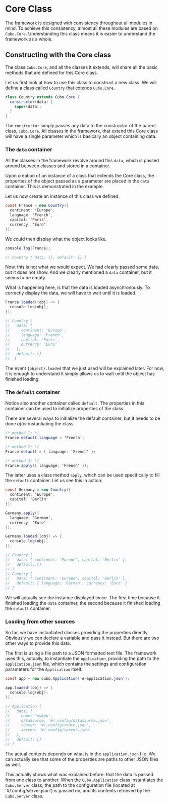# Core Class
The framework is designed with consistency throughout all modules in mind. To achieve this consistency, almost all these modules are based on `Cubo.Core`. Understanding this class means it is easier to understand the framework as a whole.

## Constructing with the Core class
The class `Cubo.Core`, and all the classes it extends, will share all the basic methods that are defined for this Core class.

Let us first look at how to use this class to construct a new class. We will define a class called `Country` that extends `Cubo.Core`.

```java
class Country extends Cubo.Core {
  constructor(data) {
    super(data);
  }
}
```

The `constructor` simply passes any data to the constructor of the parent class, `Cubo.Core`. All classes in the framework, that extend this Core class will have a single parameter which is basically an object containing data.

### The `data` container
All the classes in the framework revolve around this `data`, which is passed around between classes and stored in a container.

Upon creation of an instance of a class that extends the Core class, the properties of the object passed as a parameter are placed in the `data` container. This is demonstrated in the example.

Let us now create an instance of this class we defined:

```java
const France = new Country({
  continent: 'Europe',
  language: 'French',
  capital: 'Paris',
  currency: 'Euro'
});
```

We could then display what the object looks like.

```java
console.log(France);

// Country { data: {}, default: {} }
```

Now, this is not what we would expect. We had clearly passed some data, but it does not show. And we clearly mentioned a `data` container, but it seems to be empty.

What is happening here, is that the data is loaded asynchronously. To correctly display the data, we will have to wait until it is loaded.

```java
France.loaded((obj) => {
  console.log(obj);
});

// Country {
//   data: {
//     continent: 'Europe',
//     language: 'French',
//     capital: 'Paris',
//     currency: 'Euro'
//   },
//   default: {}
//  }
```

The event `{object}.loaded` that we just used will be explained later. For now, it is enough to understand it simply allows us to wait until the object has finished loading.

### The `default` container
Notice also another container called `default`. The properties in this container can be used to initialize properties of the class.

There are several ways to initialize the default container, but it needs to be done _after_ instantiating the class.

```java
/* method 1: */
France.default.language = 'French';

/* method 2: */
France.default = { language: 'French' };

/* method 3: */
France.apply({ language: 'French' });
```

The latter uses a class method `apply`, which can be used specifically to fill the `default` container. Let us see this in action:

```java
const Germany = new Country({
  continent: 'Europe',
  capital: 'Berlin'
});

Germany.apply({
  language: 'German',
  currency: 'Euro'
});

Germany.loaded((obj) => {
  console.log(obj);
});

// Country {
//   data: { continent: 'Europe', capital: 'Berlin' },
//   default: {}
// }
// Country {
//   data: { continent: 'Europe', capital: 'Berlin' },
//   default: { language: 'German', currency: 'Euro' }
// }
```

We will actually see the instance displayed twice. The first time because it finished loading the `data` container, the second because it finished loading the `default` container.

### Loading from other sources
So far, we have instantiated classes providing the properties directly. Obviously we can declare a variable and pass it instead. But there are two other ways to provide this data.

The first is using a file path to a JSON formatted text file. The framework uses this, actually, to instantiate the `Application`, providing the path to the `application.json` file, which contains the settings and configuration parameters for the `Application` itself.

```java
const app = new Cubo.Application('#/application.json');

app.loaded((obj) => {
  console.log(obj);
});

// Application {
//   data: {
//     name: 'myApp',
//     dataSource: '#/.config/datasource.json',
//     router: '#/.config/route.json',
//     server: '#/.config/server.json'
//   },
//   default: {}
// }
```

The actual contents depends on what is in the `application.json` file. We can actually see that some of the properties are paths to other JSON files as well.

This actually shows what was explained before: that the data is passed from one class to another. When the `Cubo.Application` class instantiates the `Cubo.Server` class, the path to the configuration file (located at '#/.config/server.json') is passed on, and its contents retrieved by the `Cubo.Server` class.
